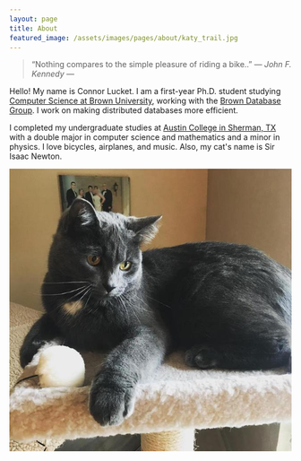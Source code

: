 ```yaml
---
layout: page
title: About
featured_image: /assets/images/pages/about/katy_trail.jpg
---
```


>“Nothing compares to the simple pleasure of riding a bike..” <cite>― John F. Kennedy ―</cite>

Hello!
My name is Connor Lucket.
I am a first-year Ph.D. student studying [Computer Science at Brown University](https://cs.brown.edu/), working with the [Brown Database Group](https://brownbigdata.github.io/).
I work on making distributed databases more efficient.

I completed my undergraduate studies at [Austin College in Sherman, TX](https://www.austincollege.edu/) with a double major in computer science and mathematics and a minor in physics.
I love bicycles, airplanes, and music.
Also, my cat's name is Sir Isaac Newton.

![Sir Isaac Newton](/assets/images/pages/about/newton.jpg)
